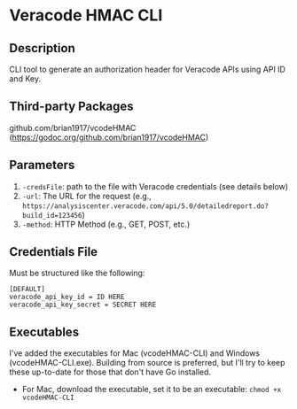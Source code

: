 # Veracode HMAC CLI

## Description
CLI tool to generate an authorization header for Veracode APIs using API ID and Key.

## Third-party Packages
github.com/brian1917/vcodeHMAC (https://godoc.org/github.com/brian1917/vcodeHMAC)

## Parameters
1. `-credsFile`: path to the file with Veracode credentials (see details below)
2. `-url`: The URL for the request (e.g., `https://analysiscenter.veracode.com/api/5.0/detailedreport.do?build_id=123456`)
3. `-method`: HTTP Method (e.g., GET, POST, etc.)

## Credentials File
Must be structured like the following:
```
[DEFAULT]
veracode_api_key_id = ID HERE
veracode_api_key_secret = SECRET HERE
```

## Executables
I've added the executables for Mac (vcodeHMAC-CLI) and Windows (vcodeHMAC-CLI.exe).
Building from source is preferred, but I'll try to keep these up-to-date for those that don't have Go installed.
* For Mac, download the executable, set it to be an executable: `chmod +x vcodeHMAC-CLI`
